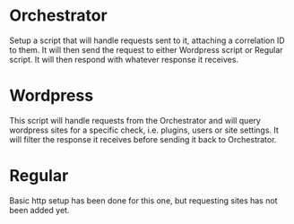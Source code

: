 # Orchestrator

Setup a script that will handle requests sent to it, attaching a correlation ID to them.
It will then send the request to either Wordpress script or Regular script.
It will then respond with whatever response it receives. <br />

# Wordpress

This script will handle requests from the Orchestrator and will query wordpress sites for a specific check, i.e. plugins, users or site settings.
It will filter the response it receives before sending it back to Orchestrator. <br />

# Regular

Basic http setup has been done for this one, but requesting sites has not been added yet. <br />
